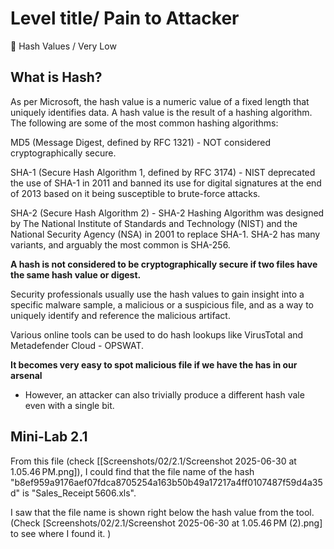 # Level title/ Pain to Attacker 
🔵 Hash Values / Very Low

## What is Hash? 
As per Microsoft, the hash value is a numeric value of a fixed length that uniquely identifies data. A hash value is the result of a hashing algorithm. The following are some of the most common hashing algorithms: 

MD5 (Message Digest, defined by RFC 1321) - NOT considered cryptographically secure. 

SHA-1 (Secure Hash Algorithm 1, defined by RFC 3174) - NIST deprecated the use of SHA-1 in 2011 and banned its use for digital signatures at the end of 2013 based on it being susceptible to brute-force attacks.

SHA-2 (Secure Hash Algorithm 2) - SHA-2 Hashing Algorithm was designed by The National Institute of Standards and Technology (NIST) and the National Security Agency (NSA) in 2001 to replace SHA-1. SHA-2 has many variants, and arguably the most common is SHA-256.  


**A hash is not considered to be cryptographically secure if two files have the same hash value or digest.**

Security professionals usually use the hash values to gain insight into a specific malware sample, a malicious or a suspicious file, and as a way to uniquely identify and reference the malicious artifact.

Various online tools can be used to do hash lookups like VirusTotal and Metadefender Cloud - OPSWAT.

**It becomes very easy to spot malicious file if we have the has in our arsenal**
- However, an attacker can also trivially produce a different hash vale even with a single bit. 


## Mini-Lab 2.1 
From this file (check [[Screenshots/02/2.1/Screenshot 2025-06-30 at 1.05.46 PM.png]), I could find that the file name of the hash "b8ef959a9176aef07fdca8705254a163b50b49a17217a4ff0107487f59d4a35d" is "Sales_Receipt 5606.xls". 


I saw that the file name is shown right below the hash value from the tool. 
(Check [Screenshots/02/2.1/Screenshot 2025-06-30 at 1.05.46 PM (2).png] to see where I found it. )

